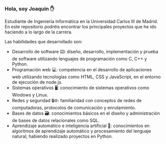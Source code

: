### Hola, soy Joaquin :raised_hand:
Estudiante de Ingeniería Informática en la Universidad Carlos III de Madrid. En este repositorio podréis encontrar los principales proyectos que he ido haciendo a lo largo de la carrera.

Las habilidades que desarrollado son: 
- Desarrollo de software ⌨️: diseño, desarrollo, implementación y
prueba de software utilizando lenguajes de programación
como C, C++ y Python.
- Programación web 💻: competencia en el desarrollo de
aplicaciones web utilizando tecnologías como HTML, CSS y
JavaScript, en el entorno de ejecución de node.js.
- Sistemas operativos 🖥️: conocimiento de sistemas operativos
como Windows y Linux.
- Redes y seguridad 🔒🌐: familiaridad con conceptos de redes de
computadoras, protocolos de comunicación y enrutamiento.
- Bases de datos 🗃️: conocimientos básicos en el diseño y
administración de bases de datos relacionales como SQL.
- Aprendizaje automático e inteligencia artificial 🤖: conocimientos
en algoritmos de aprendizaje automático y procesamiento del
lenguaje natural, habiendo realizado proyectos en Python.


<!--
**joaquingarciapozo/joaquingarciapozo** is a ✨ _special_ ✨ repository because its `README.md` (this file) appears on your GitHub profile.

Here are some ideas to get you started:

- 🔭 I’m currently working on ...
- 🌱 I’m currently learning ...
- 👯 I’m looking to collaborate on ...
- 🤔 I’m looking for help with ...
- 💬 Ask me about ...
- 📫 How to reach me: ...
- 😄 Pronouns: ...
- ⚡ Fun fact: ...
-->
